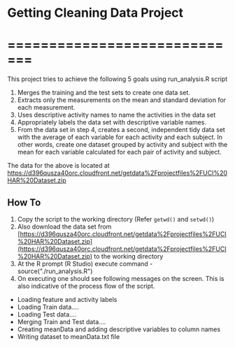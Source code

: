 # Getting Cleaning Data Project #
# ============================= #
This project tries to achieve the following 5 goals using run_analysis.R script

1. Merges the training and the test sets to create one data set.
2. Extracts only the measurements on the mean and standard deviation for each measurement. 
3. Uses descriptive activity names to name the activities in the data set
4. Appropriately labels the data set with descriptive variable names. 
5. From the data set in step 4, creates a second, independent tidy data set with the average of each variable for each activity and each subject. In other words, create one dataset grouped by activity and subject with the mean for each variable calculated for each pair of activity and subject.

The data for the above is located at https://d396qusza40orc.cloudfront.net/getdata%2Fprojectfiles%2FUCI%20HAR%20Dataset.zip 

## How To ##
1. Copy the script to the working directory (Refer `getwd()` and `setwd()`)
2. Also download the data set from [https://d396qusza40orc.cloudfront.net/getdata%2Fprojectfiles%2FUCI%20HAR%20Dataset.zip](https://d396qusza40orc.cloudfront.net/getdata%2Fprojectfiles%2FUCI%20HAR%20Dataset.zip) to the working directory
3. At the R prompt (R Studio) execute command - source("./run_analysis.R") 
4. On executing one should see following messages on the screen. This is also indicative of the process flow of the script.

- Loading feature and activity labels
- Loading Train data....
- Loading Test data....
- Merging Train and Test data....
- Creating meanData and adding descriptive variables to column names
- Writing dataset to meanData.txt file
